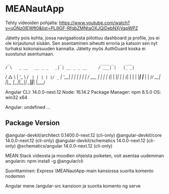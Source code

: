 # MEANautApp
Tehty videoiden pohjalta:
https://www.youtube.com/watch?v=uONz0lEWft0&list=PLillGF-RfqbZMNtaOXJQiDebNXjVapWPZ

Jätetty pois kohta, jossa navigaatiosta piilottuu dashboard ja profile, jos ei ole kirjautunut sisään. Sen asentaminen aiheutti erroria ja katsoin sen nyt turhaksi kokonaisuuden kannalta.
Jätetty myös AuthGuard koska ei suostunut asentumaan.

     _                      _                 ____ _     ___ 
    / \   _ __   __ _ _   _| | __ _ _ __     / ___| |   |_ _|
   / △ \ | '_ \ / _` | | | | |/ _` | '__|   | |   | |    | | 
  / ___ \| | | | (_| | |_| | | (_| | |      | |___| |___ | | 
 /_/   \_\_| |_|\__, |\__,_|_|\__,_|_|       \____|_____|___|
                |___/
    

Angular CLI: 14.0.0-next.12
Node: 16.14.2
Package Manager: npm 8.5.0
OS: win32 x64

Angular: undefined
...

Package                      Version
------------------------------------------------------
@angular-devkit/architect    0.1400.0-next.12 (cli-only)
@angular-devkit/core         14.0.0-next.12 (cli-only)
@angular-devkit/schematics   14.0.0-next.12 (cli-only)
@schematics/angular          14.0.0-next.12 (cli-only)

MEAN Stack videosta ja moodlen ohjeista poiketen, voit asentaa uudemman angularin:
npm install -g @angular/cli


Suorittaminen:
Express
\MEANautApp-main kansiossa suorita komento nodemon

Angular
mene /angular-src kansioon ja suorita komento ng serve
